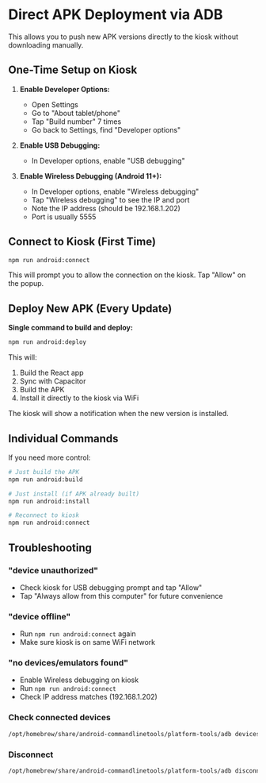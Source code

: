 # Direct APK Deployment via ADB

This allows you to push new APK versions directly to the kiosk without downloading manually.

## One-Time Setup on Kiosk

1. **Enable Developer Options:**
   - Open Settings
   - Go to "About tablet/phone"
   - Tap "Build number" 7 times
   - Go back to Settings, find "Developer options"

2. **Enable USB Debugging:**
   - In Developer options, enable "USB debugging"

3. **Enable Wireless Debugging (Android 11+):**
   - In Developer options, enable "Wireless debugging"
   - Tap "Wireless debugging" to see the IP and port
   - Note the IP address (should be 192.168.1.202)
   - Port is usually 5555

## Connect to Kiosk (First Time)

```bash
npm run android:connect
```

This will prompt you to allow the connection on the kiosk. Tap "Allow" on the popup.

## Deploy New APK (Every Update)

**Single command to build and deploy:**

```bash
npm run android:deploy
```

This will:
1. Build the React app
2. Sync with Capacitor
3. Build the APK
4. Install it directly to the kiosk via WiFi

The kiosk will show a notification when the new version is installed.

## Individual Commands

If you need more control:

```bash
# Just build the APK
npm run android:build

# Just install (if APK already built)
npm run android:install

# Reconnect to kiosk
npm run android:connect
```

## Troubleshooting

### "device unauthorized"
- Check kiosk for USB debugging prompt and tap "Allow"
- Tap "Always allow from this computer" for future convenience

### "device offline"
- Run `npm run android:connect` again
- Make sure kiosk is on same WiFi network

### "no devices/emulators found"
- Enable Wireless debugging on kiosk
- Run `npm run android:connect`
- Check IP address matches (192.168.1.202)

### Check connected devices
```bash
/opt/homebrew/share/android-commandlinetools/platform-tools/adb devices
```

### Disconnect
```bash
/opt/homebrew/share/android-commandlinetools/platform-tools/adb disconnect
```
